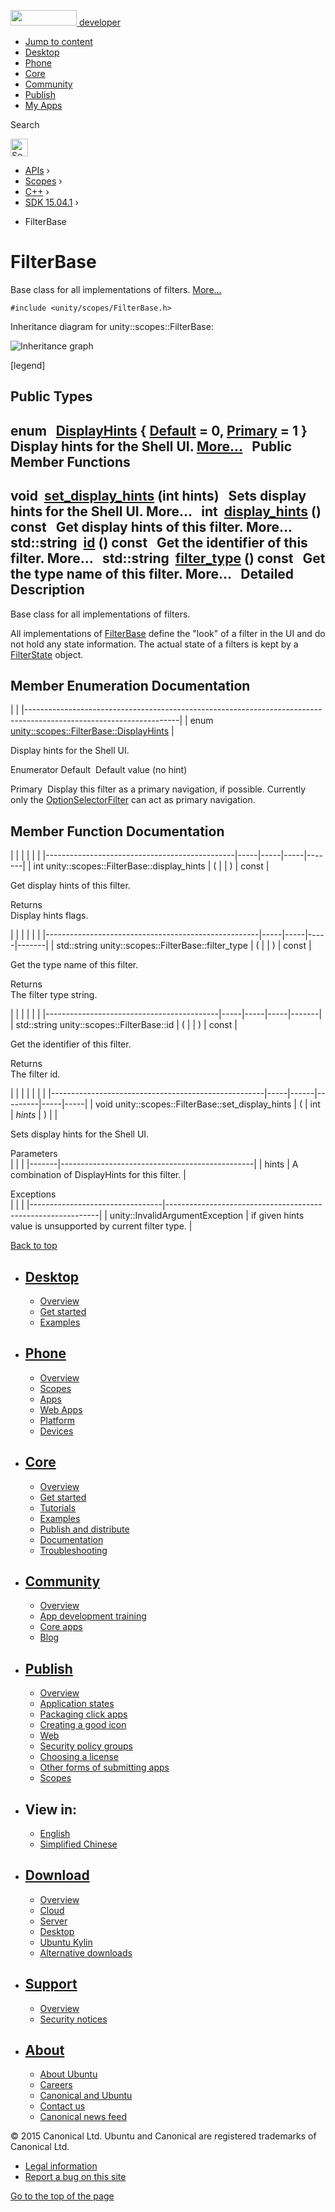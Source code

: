 <a href="https://developer.ubuntu.com/" class="logo-ubuntu"><img src="https://developer.ubuntu.com/assets/sites/ubuntu/latest/u/img/logos/logo-ubuntu-orange.svg" width="106" height="25" /> <span>developer</span></a>

-   [Jump to content](index.html#main-content)
-   [Desktop](https://developer.ubuntu.com/en/desktop/)
-   [Phone](https://developer.ubuntu.com/en/phone/)
-   [Core](https://developer.ubuntu.com/core)
-   [Community](https://developer.ubuntu.com/en/community/)
-   [Publish](https://developer.ubuntu.com/en/publish/)
-   [My Apps](https://myapps.developer.ubuntu.com/)

Search

<img src="https://developer.ubuntu.com/assets/sites/ubuntu/latest/u/img/search-white.svg" alt="Search" height="28" />

-   [APIs](../../../../index.html) ›
-   [Scopes](../../../index.html) ›
-   [C++](../../index.html) ›
-   [SDK 15.04.1](../index.html) ›

<!-- -->

-   FilterBase

FilterBase
==========

Base class for all implementations of filters. [More...](index.html#details)

`#include <unity/scopes/FilterBase.h>`

Inheritance diagram for unity::scopes::FilterBase:

![Inheritance graph](https://developer.ubuntu.com/static/devportal_uploaded/79d83ef0-08c3-4012-b25f-af2279444a40-api/scopes/cpp/sdk-15.04.1/unity.scopes.FilterBase/classunity_1_1scopes_1_1_filter_base__inherit__graph.png)

<span class="legend">\[legend\]</span>

<span id="pub-types"></span> Public Types
-----------------------------------------

enum  
<a href="index.html#ab9e833d5e4029fed745d15ba63715159" class="el">DisplayHints</a> { <a href="index.html#ab9e833d5e4029fed745d15ba63715159a277f24de7d0bcc7e8ec8bfe0639f356f" class="el">Default</a> = 0, <a href="index.html#ab9e833d5e4029fed745d15ba63715159a8c8262ffd071c61b213ec489b64bdf56" class="el">Primary</a> = 1 }
 
Display hints for the Shell UI. [More...](index.html#ab9e833d5e4029fed745d15ba63715159)
 
<span id="pub-methods"></span> Public Member Functions
------------------------------------------------------

void 
<a href="index.html#ab4ab1b600ce3967dc50255e736c6d02e" class="el">set_display_hints</a> (int hints)
 
Sets display hints for the Shell UI. More...
 
int 
<a href="index.html#a8f20819591155edaab29d535c5c4c261" class="el">display_hints</a> () const
 
Get display hints of this filter. More...
 
std::string 
<a href="index.html#a1f2d96647b23af77b1ff1cffc80f3868" class="el">id</a> () const
 
Get the identifier of this filter. More...
 
std::string 
<a href="index.html#aadc7344c951961331dcbe67149d56c78" class="el">filter_type</a> () const
 
Get the type name of this filter. More...
 
<span id="details"></span>
Detailed Description
--------------------

Base class for all implementations of filters.

All implementations of <a href="index.html" class="el" title="Base class for all implementations of filters. ">FilterBase</a> define the "look" of a filter in the UI and do not hold any state information. The actual state of a filters is kept by a <a href="../unity.scopes.FilterState/index.html" class="el" title="Captures state of multiple filters. ">FilterState</a> object.

Member Enumeration Documentation
--------------------------------

<span id="ab9e833d5e4029fed745d15ba63715159" class="anchor"></span>
|                                                                                                                    |
|--------------------------------------------------------------------------------------------------------------------|
| enum <a href="index.html#ab9e833d5e4029fed745d15ba63715159" class="el">unity::scopes::FilterBase::DisplayHints</a> |

Display hints for the Shell UI.

Enumerator
<span id="ab9e833d5e4029fed745d15ba63715159a277f24de7d0bcc7e8ec8bfe0639f356f" class="anchor"></span>Default 
Default value (no hint)

<span id="ab9e833d5e4029fed745d15ba63715159a8c8262ffd071c61b213ec489b64bdf56" class="anchor"></span>Primary 
Display this filter as a primary navigation, if possible. Currently only the <a href="../unity.scopes.OptionSelectorFilter/index.html" class="el" title="A selection filter that displays a list of choices and allows one or more of them to be selected...">OptionSelectorFilter</a> can act as primary navigation.

Member Function Documentation
-----------------------------

<span id="a8f20819591155edaab29d535c5c4c261" class="anchor"></span>
|                                               |     |     |     |       |
|-----------------------------------------------|-----|-----|-----|-------|
| int unity::scopes::FilterBase::display\_hints | (   |     | )   | const |

Get display hints of this filter.

Returns  
Display hints flags.

<span id="aadc7344c951961331dcbe67149d56c78" class="anchor"></span>
|                                                     |     |     |     |       |
|-----------------------------------------------------|-----|-----|-----|-------|
| std::string unity::scopes::FilterBase::filter\_type | (   |     | )   | const |

Get the type name of this filter.

Returns  
The filter type string.

<span id="a1f2d96647b23af77b1ff1cffc80f3868" class="anchor"></span>
|                                           |     |     |     |       |
|-------------------------------------------|-----|-----|-----|-------|
| std::string unity::scopes::FilterBase::id | (   |     | )   | const |

Get the identifier of this filter.

Returns  
The filter id.

<span id="ab4ab1b600ce3967dc50255e736c6d02e" class="anchor"></span>
|                                                     |     |      |         |     |     |
|-----------------------------------------------------|-----|------|---------|-----|-----|
| void unity::scopes::FilterBase::set\_display\_hints | (   | int  | *hints* | )   |     |

Sets display hints for the Shell UI.

Parameters  
|       |                                                |
|-------|------------------------------------------------|
| hints | A combination of DisplayHints for this filter. |

<!-- -->

Exceptions  
|                                 |                                                             |
|---------------------------------|-------------------------------------------------------------|
| unity::InvalidArgumentException | if given hints value is unsupported by current filter type. |

[Back to top](index.html#)

-   [Desktop](https://developer.ubuntu.com/en/desktop/)
    ---------------------------------------------------

    -   [Overview](https://developer.ubuntu.com/en/desktop/)
    -   [Get started](http://snapcraft.io/?utm_source=developer.ubuntu.com&utm_medium=devportal&utm_term=snaps%20snapcraft%20desktop&utm_content=menu&utm_campaign=duc_snappers)
    -   [Examples](https://github.com/ubuntu/snappy-playpen)

-   [Phone](https://developer.ubuntu.com/en/phone/)
    -----------------------------------------------

    -   [Overview](https://developer.ubuntu.com/en/phone/)
    -   [Scopes](https://developer.ubuntu.com/en/phone/scopes/)
    -   [Apps](https://developer.ubuntu.com/en/phone/apps/)
    -   [Web Apps](https://developer.ubuntu.com/en/phone/web/)
    -   [Platform](https://developer.ubuntu.com/en/phone/platform/)
    -   [Devices](https://developer.ubuntu.com/en/phone/devices/)

-   [Core](https://developer.ubuntu.com/core)
    -----------------------------------------

    -   [Overview](https://developer.ubuntu.com/core)
    -   [Get started](https://developer.ubuntu.com/core/get-started)
    -   [Tutorials](https://developer.ubuntu.com/core/tutorials)
    -   [Examples](https://developer.ubuntu.com/core/examples)
    -   [Publish and distribute](https://developer.ubuntu.com/core/publish-and-distribute)
    -   [Documentation](https://developer.ubuntu.com/core/documentation)
    -   [Troubleshooting](https://developer.ubuntu.com/core/troubleshooting)

-   [Community](https://developer.ubuntu.com/en/community/)
    -------------------------------------------------------

    -   [Overview](https://developer.ubuntu.com/en/community/)
    -   [App development training](https://developer.ubuntu.com/en/community/training/)
    -   [Core apps](https://developer.ubuntu.com/en/community/core-apps/)
    -   [Blog](https://developer.ubuntu.com/en/community/blog/)

-   [Publish](https://developer.ubuntu.com/en/publish/)
    ---------------------------------------------------

    -   [Overview](https://developer.ubuntu.com/en/publish/)
    -   [Application states](https://developer.ubuntu.com/en/publish/application-states/)
    -   [Packaging click apps](https://developer.ubuntu.com/en/publish/packaging-click-apps/)
    -   [Creating a good icon](https://developer.ubuntu.com/en/publish/creating-a-good-icon/)
    -   [Web](https://developer.ubuntu.com/en/publish/web/)
    -   [Security policy groups](https://developer.ubuntu.com/en/publish/security-policy-groups/)
    -   [Choosing a license](https://developer.ubuntu.com/en/publish/choosing-a-license/)
    -   [Other forms of submitting apps](https://developer.ubuntu.com/en/publish/other-forms-of-submitting-apps/)
    -   [Scopes](https://developer.ubuntu.com/en/publish/scopes/)

-   View in:
    --------

    -   [English](index.html "Change to language: English")
    -   [Simplified Chinese](index.html "Change to language: Simplified Chinese")

-   [Download](http://ubuntu.com/download/)
    ---------------------------------------

    -   [Overview](http://ubuntu.com/download)
    -   [Cloud](http://ubuntu.com/download/cloud)
    -   [Server](http://ubuntu.com/download/server)
    -   [Desktop](http://ubuntu.com/download/desktop)
    -   [Ubuntu Kylin](http://ubuntu.com/download/ubuntu-kylin)
    -   [Alternative downloads](http://ubuntu.com/download/alternative-downloads)

-   [Support](http://ubuntu.com/support/)
    -------------------------------------

    -   [Overview](http://ubuntu.com/support)
    -   [Security notices](http://www.ubuntu.com/usn/)

-   [About](http://ubuntu.com/about/)
    ---------------------------------

    -   [About Ubuntu](http://ubuntu.com/about/about-ubuntu)
    -   [Careers](http://www.canonical.com/careers)
    -   [Canonical and Ubuntu](http://ubuntu.com/about/canonical-and-ubuntu)
    -   [Contact us](http://ubuntu.com/about/contact-us)
    -   [Canonical news feed](http://insights.ubuntu.com/feed/)

© 2015 Canonical Ltd. Ubuntu and Canonical are registered trademarks of Canonical Ltd.

-   [Legal information](http://www.ubuntu.com/legal)
-   [Report a bug on this site](https://bugs.launchpad.net/developer-ubuntu-com/)

<span class="accessibility-aid">[Go to the top of the page](index.html#)</span>
